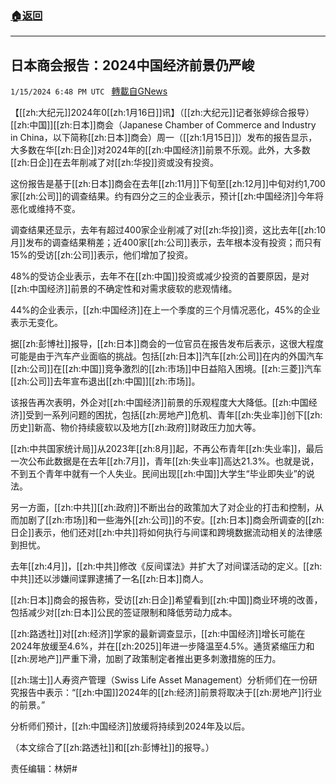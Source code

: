 ###  [:house:返回](README.md)
---


## 日本商会报告：2024中国经济前景仍严峻
`1/15/2024 6:48 PM UTC ` [轉載自GNews](https://gnews.org/articles/2222146)

【[[zh:大纪元]]2024年0[[zh:1月16日]]讯】（[[zh:大纪元]]记者张婷综合报导）[[zh:中国]][[zh:日本]]商会（Japanese Chamber of Commerce and Industry in China，以下简称[[zh:日本]]商会）周一（[[zh:1月15日]]）发布的报告显示，大多数在华[[zh:日企]]对2024年的[[zh:中国经济]]前景不乐观。此外，大多数[[zh:日企]]在去年削减了对[[zh:华投]]资或没有投资。

这份报告是基于[[zh:日本]]商会在去年[[zh:11月]]下旬至[[zh:12月]]中旬对约1,700家[[zh:公司]]的调查结果。约有四分之三的企业表示，预计[[zh:中国经济]]今年将恶化或维持不变。

调查结果还显示，去年有超过400家企业削减了对[[zh:华投]]资，这比去年[[zh:10月]]发布的调查结果稍差；近400家[[zh:公司]]表示，去年根本没有投资；而只有15%的受访[[zh:公司]]表示，他们增加了投资。

48%的受访企业表示，去年不在[[zh:中国]]投资或减少投资的首要原因，是对[[zh:中国经济]]前景的不确定性和对需求疲软的悲观情绪。

44%的企业表示，[[zh:中国经济]]在上一个季度的三个月情况恶化，45%的企业表示无变化。

据[[zh:彭博社]]报导，[[zh:日本]]商会的一位官员在报告发布后表示，这很大程度可能是由于汽车产业面临的挑战。包括[[zh:日本]]汽车[[zh:公司]]在内的外国汽车[[zh:公司]]在[[zh:中国]]竞争激烈的[[zh:市场]]中日益陷入困境。[[zh:三菱]]汽车[[zh:公司]]去年宣布退出[[zh:中国]][[zh:市场]]。

该报告再次表明，外企对[[zh:中国经济]]前景的乐观程度大大降低。[[zh:中国经济]]受到一系列问题的困扰，包括[[zh:房地产]]危机、青年[[zh:失业率]]创下[[zh:历史]]新高、物价持续疲软以及地方[[zh:政府]]财政压力加大等。

[[zh:中共国家统计局]]从2023年[[zh:8月]]起，不再公布青年[[zh:失业率]]，最后一次公布此数据是在去年[[zh:7月]]，青年[[zh:失业率]]高达21.3%。也就是说，不到五个青年中就有一个人失业。民间出现[[zh:中国]]大学生“毕业即失业”的说法。

另一方面，[[zh:中共]][[zh:政府]]不断出台的政策加大了对企业的打击和控制，从而加剧了[[zh:市场]]和一些海外[[zh:公司]]的不安。[[zh:日本]]商会所调查的[[zh:日企]]表示，他们还对[[zh:中共]]将如何执行与间谍和跨境数据流动相关的法律感到担忧。

去年[[zh:4月]]，[[zh:中共]]修改《反间谍法》并扩大了对间谍活动的定义。[[zh:中共]]还以涉嫌间谍罪逮捕了一名[[zh:日本]]商人。

[[zh:日本]]商会的报告称，受访[[zh:日企]]希望看到[[zh:中国]]商业环境的改善，包括减少对[[zh:日本]]公民的签证限制和降低劳动力成本。

[[zh:路透社]]对[[zh:经济]]学家的最新调查显示，[[zh:中国经济]]增长可能在2024年放缓至4.6%，并在[[zh:2025]]年进一步降温至4.5%。通货紧缩压力和[[zh:房地产]]严重下滑，加剧了政策制定者推出更多刺激措施的压力。

[[zh:瑞士]]人寿资产管理（Swiss Life Asset Management）分析师们在一份研究报告中表示：“[[zh:中国]]2024年的[[zh:经济]]前景将取决于[[zh:房地产]]行业的前景。”

分析师们预计，[[zh:中国经济]]放缓将持续到2024年及以后。

（本文综合了[[zh:路透社]]和[[zh:彭博社]]的报导。）

责任编辑：林妍#
